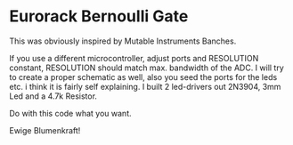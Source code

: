 # Eurorack Bernoulli Gate

This was obviously inspired by Mutable Instruments Banches.

If you use a different microcontroller, adjust ports and RESOLUTION constant, RESOLUTION should match max. bandwidth of the ADC.
I will try to create a proper schematic as well, also you seed the ports for the leds etc. i think it is fairly self explaining.
I built 2 led-drivers out 2N3904, 3mm Led and a 4.7k Resistor.

Do with this code what you want.

Ewige Blumenkraft!
